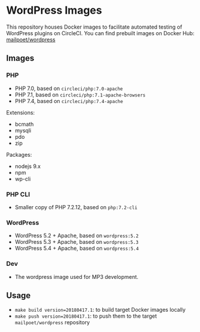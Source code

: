 # WordPress Images

This repository houses Docker images to facilitate automated testing of WordPress plugins on CircleCI.
You can find prebuilt images on Docker Hub: [mailpoet/wordpress](https://hub.docker.com/r/mailpoet/wordpress/)

## Images

### PHP

- PHP 7.0, based on `circleci/php:7.0-apache`
- PHP 7.1, based on `circleci/php:7.1-apache-browsers`
- PHP 7.4, based on `circleci/php:7.4-apache`

Extensions:

- bcmath
- mysqli
- pdo
- zip

Packages:

- nodejs 9.x
- npm
- wp-cli

### PHP CLI

- Smaller copy of PHP 7.2.12, based on `php:7.2-cli`

### WordPress

- WordPress 5.2 + Apache, based on `wordpress:5.2`
- WordPress 5.3 + Apache, based on `wordpress:5.3`
- WordPress 5.4 + Apache, based on `wordpress:5.4`

### Dev

- The wordpress image used for MP3 development.

## Usage

- `make build version=20180417.1`: to build target Docker images locally
- `make push version=20180417.1`: to push them to the target `mailpoet/wordpress` repository
